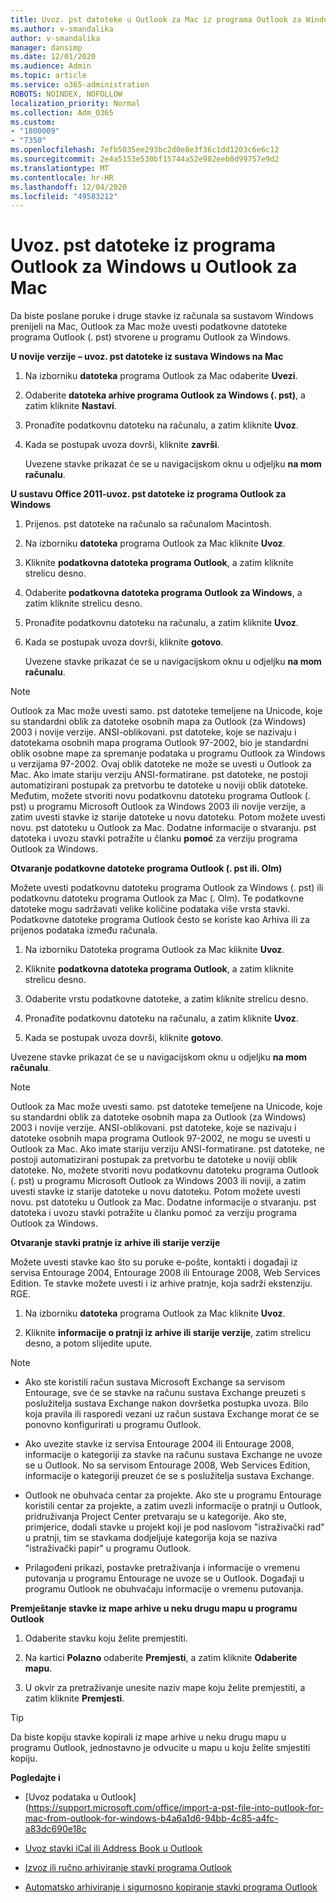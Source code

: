 ```yaml
---
title: Uvoz. pst datoteke u Outlook za Mac iz programa Outlook za Windows
ms.author: v-smandalika
author: v-smandalika
manager: dansimp
ms.date: 12/01/2020
ms.audience: Admin
ms.topic: article
ms.service: o365-administration
ROBOTS: NOINDEX, NOFOLLOW
localization_priority: Normal
ms.collection: Adm_O365
ms.custom:
- "1800009"
- "7350"
ms.openlocfilehash: 7efb5035ee293bc2d0e8e3f36c1dd1203c6e6c12
ms.sourcegitcommit: 2e4a5153e530bf15744a52e982eeb0d99757e9d2
ms.translationtype: MT
ms.contentlocale: hr-HR
ms.lasthandoff: 12/04/2020
ms.locfileid: "49583212"
---
```

# <a name="import-a-pst-file-from-outlook-for-windows-to-outlook-for-mac"></a>Uvoz. pst datoteke iz programa Outlook za Windows u Outlook za Mac 

Da biste poslane poruke i druge stavke iz računala sa sustavom Windows prenijeli na Mac, Outlook za Mac može uvesti podatkovne datoteke programa Outlook (. pst) stvorene u programu Outlook za Windows.

**U novije verzije – uvoz. pst datoteke iz sustava Windows na Mac**

1. Na izborniku **datoteka** programa Outlook za Mac odaberite **Uvezi**.

2. Odaberite **datoteka arhive programa Outlook za Windows (. pst)**, a zatim kliknite **Nastavi**.

3. Pronađite podatkovnu datoteku na računalu, a zatim kliknite **Uvoz**.

4. Kada se postupak uvoza dovrši, kliknite **završi**.

   Uvezene stavke prikazat će se u navigacijskom oknu u odjeljku **na mom računalu**.


**U sustavu Office 2011-uvoz. pst datoteke iz programa Outlook za Windows**

1. Prijenos. pst datoteke na računalo sa računalom Macintosh.

2. Na izborniku **datoteka** programa Outlook za Mac kliknite **Uvoz**.

3. Kliknite **podatkovna datoteka programa Outlook**, a zatim kliknite strelicu desno.

4. Odaberite **podatkovna datoteka programa Outlook za Windows**, a zatim kliknite strelicu desno.

5. Pronađite podatkovnu datoteku na računalu, a zatim kliknite **Uvoz**.

6. Kada se postupak uvoza dovrši, kliknite **gotovo**.

   Uvezene stavke prikazat će se u navigacijskom oknu u odjeljku **na mom računalu**.

> [!NOTE]
> Outlook za Mac može uvesti samo. pst datoteke temeljene na Unicode, koje su standardni oblik za datoteke osobnih mapa za Outlook (za Windows) 2003 i novije verzije. ANSI-oblikovani. pst datoteke, koje se nazivaju i datotekama osobnih mapa programa Outlook 97-2002, bio je standardni oblik osobne mape za spremanje podataka u programu Outlook za Windows u verzijama 97-2002. Ovaj oblik datoteke ne može se uvesti u Outlook za Mac. Ako imate stariju verziju ANSI-formatirane. pst datoteke, ne postoji automatizirani postupak za pretvorbu te datoteke u noviji oblik datoteke. Međutim, možete stvoriti novu podatkovnu datoteku programa Outlook (. pst) u programu Microsoft Outlook za Windows 2003 ili novije verzije, a zatim uvesti stavke iz starije datoteke u novu datoteku. Potom možete uvesti novu. pst datoteku u Outlook za Mac. Dodatne informacije o stvaranju. pst datoteka i uvozu stavki potražite u članku **pomoć** za verziju programa Outlook za Windows.

**Otvaranje podatkovne datoteke programa Outlook (. pst ili. Olm)**

Možete uvesti podatkovnu datoteku programa Outlook za Windows (. pst) ili podatkovnu datoteku programa Outlook za Mac (. Olm). Te podatkovne datoteke mogu sadržavati velike količine podataka više vrsta stavki. Podatkovne datoteke programa Outlook često se koriste kao Arhiva ili za prijenos podataka između računala.

1. Na izborniku Datoteka programa Outlook za Mac kliknite **Uvoz**.

2. Kliknite **podatkovna datoteka programa Outlook**, a zatim kliknite strelicu desno.

3. Odaberite vrstu podatkovne datoteke, a zatim kliknite strelicu desno.

4. Pronađite podatkovnu datoteku na računalu, a zatim kliknite **Uvoz**.

5. Kada se postupak uvoza dovrši, kliknite **gotovo**.

Uvezene stavke prikazat će se u navigacijskom oknu u odjeljku **na mom računalu**.

> [!NOTE]
> Outlook za Mac može uvesti samo. pst datoteke temeljene na Unicode, koje su standardni oblik za datoteke osobnih mapa za Outlook (za Windows) 2003 i novije verzije. ANSI-oblikovani. pst datoteke, koje se nazivaju i datoteke osobnih mapa programa Outlook 97-2002, ne mogu se uvesti u Outlook za Mac. Ako imate stariju verziju ANSI-formatirane. pst datoteke, ne postoji automatizirani postupak za pretvorbu te datoteke u noviji oblik datoteke. No, možete stvoriti novu podatkovnu datoteku programa Outlook (. pst) u programu Microsoft Outlook za Windows 2003 ili noviji, a zatim uvesti stavke iz starije datoteke u novu datoteku. Potom možete uvesti novu. pst datoteku u Outlook za Mac. Dodatne informacije o stvaranju. pst datoteka i uvozu stavki potražite u članku pomoć za verziju programa Outlook za Windows. 

**Otvaranje stavki pratnje iz arhive ili starije verzije**

Možete uvesti stavke kao što su poruke e-pošte, kontakti i događaji iz servisa Entourage 2004, Entourage 2008 ili Entourage 2008, Web Services Edition. Te stavke možete uvesti i iz arhive pratnje, koja sadrži ekstenziju. RGE.

1. Na izborniku **datoteka** programa Outlook za Mac kliknite **Uvoz**.

2. Kliknite **informacije o pratnji iz arhive ili starije verzije**, zatim strelicu desno, a potom slijedite upute.

> [!NOTE]
- Ako ste koristili račun sustava Microsoft Exchange sa servisom Entourage, sve će se stavke na računu sustava Exchange preuzeti s poslužitelja sustava Exchange nakon dovršetka postupka uvoza. Bilo koja pravila ili rasporedi vezani uz račun sustava Exchange morat će se ponovno konfigurirati u programu Outlook.

- Ako uvezite stavke iz servisa Entourage 2004 ili Entourage 2008, informacije o kategoriji za stavke na računu sustava Exchange ne uvoze se u Outlook. No sa servisom Entourage 2008, Web Services Edition, informacije o kategoriji preuzet će se s poslužitelja sustava Exchange.

- Outlook ne obuhvaća centar za projekte. Ako ste u programu Entourage koristili centar za projekte, a zatim uvezli informacije o pratnji u Outlook, pridruživanja Project Center pretvaraju se u kategorije. Ako ste, primjerice, dodali stavke u projekt koji je pod naslovom "istraživački rad" u pratnji, tim se stavkama dodjeljuje kategorija koja se naziva "istraživački papir" u programu Outlook.

- Prilagođeni prikazi, postavke pretraživanja i informacije o vremenu putovanja u programu Entourage ne uvoze se u Outlook. Događaji u programu Outlook ne obuhvaćaju informacije o vremenu putovanja.

**Premještanje stavke iz mape arhive u neku drugu mapu u programu Outlook**

1. Odaberite stavku koju želite premjestiti.

2. Na kartici **Polazno** odaberite **Premjesti**, a zatim kliknite **Odaberite mapu**.

3. U okvir za pretraživanje unesite naziv mape koju želite premjestiti, a zatim kliknite **Premjesti**.

> [!TIP]
> Da biste kopiju stavke kopirali iz mape arhive u neku drugu mapu u programu Outlook, jednostavno je odvucite u mapu u koju želite smjestiti kopiju.

**Pogledajte i**

- [Uvoz podataka u Outlook] (https://support.microsoft.com/office/import-a-pst-file-into-outlook-for-mac-from-outlook-for-windows-b4a6a1d6-94bb-4c85-a4fc-a83dc690e18c

- [Uvoz stavki iCal ili Address Book u Outlook](https://support.microsoft.com/office/import-ical-or-address-book-items-into-outlook-for-mac-0450a248-6a40-4f84-ba9c-6c545bc11639)


- [Izvoz ili ručno arhiviranje stavki programa Outlook](https://support.microsoft.com/office/export-items-to-an-archive-file-in-outlook-for-mac-281a62bf-cc42-46b1-9ad5-6bda80ca3106)

- [Automatsko arhiviranje i sigurnosno kopiranje stavki programa Outlook](https://support.microsoft.com/office/automatically-archive-or-back-up-outlook-for-mac-items-441fcce5-2262-4b64-ac8c-fa949df989f5)
